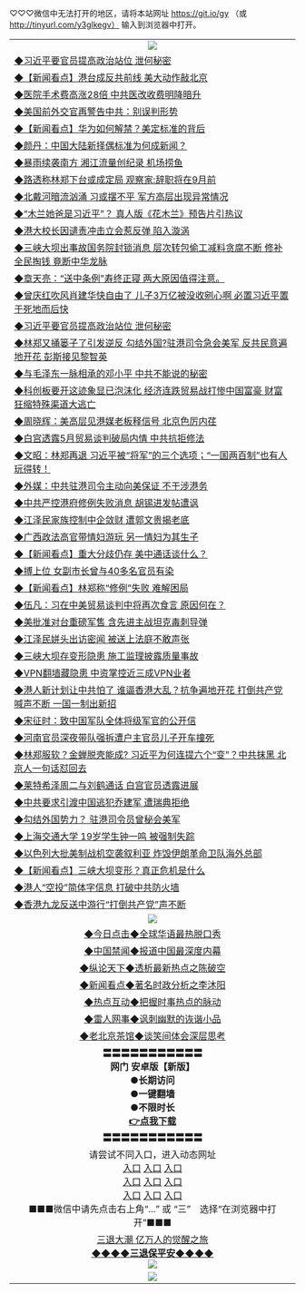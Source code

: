 
♡♡♡微信中无法打开的地区，请将本站网址 https://git.io/gy （或 http://tinyurl.com/y3glkegv） 输入到浏览器中打开。 

<table>
   <tr>
    <td align=center><img src="https://github.com/gyhhx/image-upload/blob/master/20190701.jpg" /></td>
  </tr>
   <tr>
<td align=left>
<a href="https://xvery.li/oo.aspx?name=c1050576&key=lvvdiyawanfwimxk&from=gy">◆习近平要官员提高政治站位 泄何秘密</a><br/></td>
  </tr>
  <tr>
<td align=left>
<a href="https://xvery.li/oo.aspx?name=c1050513&key=lvvdiyawanfwimxk&from=gy">◆【新闻看点】港台成反共前线 美大动作敲北京</a><br/></td>
 </tr>
  <tr>
<td align=left>
<a href="https://xvery.li/oo.aspx?name=c1050628&key=lvvdiyawanfwimxk&from=gy">◆医院手术费高涨28倍 中共医改收费明降暗升</a><br/></td>
 </tr>
   <tr>
<td align=left>
<a href="https://xvery.li/oo.aspx?name=c1050402&key=lvvdiyawanfwimxk&from=gy">◆美国前外交官再警告中共：别误判形势</a><br/></td>
   </tr> 
  <tr>
<td align=left>
<a href="https://xvery.li/oo.aspx?name=c1050514&key=lvvdiyawanfwimxk&from=gy">◆【新闻看点】华为如何解禁？美定标准的背后</a><br/></td>
  </tr> 
 <tr>
<td align=left>
<a href="https://xvery.li/oo.aspx?name=c1050549&key=lvvdiyawanfwimxk&from=gy">◆颜丹：中国大陆新择偶标准为何成新闻？</a><br/>
</td>
   </tr>
 <tr>
<td align=left>
<a href="https://xvery.li/oo.aspx?name=c1050547&key=lvvdiyawanfwimxk&from=gy">◆暴雨续袭南方 湘江流量创纪录 机场捞鱼</a><br/></td>
  </tr>
  <tr>
<td align=left>
<a href="https://xvery.li/oo.aspx?name=c1050601&key=lvvdiyawanfwimxk&from=gy">◆路透称林郑下台或成定局 观察家:辞职将在9月前</a><br/></td>
 </tr>
   <tr>
<td align=left>
<a href="https://xvery.li/oo.aspx?name=http://www.soundofhope.org/gb/2019/07/10/n3022693.html&key=lvvdiyawanfwimxk&from=gy">◆北戴河暗流汹涌 习或摆不平 军方高层出现异常情况</a><br/>
</td>
   </tr>
 <tr>
<td align=left>
<a href="https://xvery.li/oo.aspx?name=http://www.soundofhope.org/gb/2019/07/10/n3022108.html&key=lvvdiyawanfwimxk&from=gy">◆“木兰她爸是习近平”？ 真人版《花木兰》预告片引热议</a><br/></td>
  </tr>
  <tr>
<td align=left>
<a href="https://xvery.li/oo.aspx?name=http://www.epochtimes.com/gb/19/7/10/n11376812.htm&key=lvvdiyawanfwimxk&from=gy">◆港大校长因谴责冲击立会惹反弹 陷入漩涡</a><br/></td>
 </tr>
  <tr>
<td align=left>
<a href="https://xvery.li/oo.aspx?name=c1050471&key=lvvdiyawanfwimxk&from=gy">◆三峡大坝出事故国务院封锁消息 层次转包偷工减料贪腐不断 修补全民掏钱 竟断中华龙脉</a><br/></td>
 </tr>
   <tr>
<td align=left>
<a href="https://xvery.li/oo.aspx?name=c1050334&key=lvvdiyawanfwimxk&from=gy">◆章天亮：“送中条例”寿终正寝 两大原因值得注意。</a><br/></td>
   </tr> 
  <tr>
<td align=left>
<a href="https://xvery.li/oo.aspx?name=c1050480&key=lvvdiyawanfwimxk&from=gy">◆曾庆红吹风肖建华快自由了 儿子3万亿被没收剜心啊 必置习近平置于死地而后快</a><br/></td>
  </tr> 
 <tr>
<td align=left>
<a href="https://xvery.li/oo.aspx?name=c1050576&key=lvvdiyawanfwimxk&from=gy">◆习近平要官员提高政治站位 泄何秘密</a><br/>
</td>
   </tr>
 <tr>
<td align=left>
<a href="https://xvery.li/oo.aspx?name=c1050479&key=lvvdiyawanfwimxk&from=gy">◆林郑又捅篓子了引发逆反 勾结外国?驻港司令急会美军 反共民意遍地开花 彭斯接见黎智英</a><br/>
</td>
   </tr>
 <tr>
<td align=left>
<a href="https://xvery.li/oo.aspx?name=c1050442&key=lvvdiyawanfwimxk&from=gy">◆与毛泽东一脉相承的邓小平 中共不能说的秘密</a><br/></td>
  </tr>
  <tr>
<td align=left>
<a href="https://xvery.li/oo.aspx?name=c1050476&key=lvvdiyawanfwimxk&from=gy">◆科创板要开这迹象显已泡沫化 经济连跌贸易战打惨中国富豪 财富狂缩特殊渠道大逃亡</a><br/></td>
 </tr>
   <tr>
<td align=left>
<a href="https://xvery.li/oo.aspx?name=c1050592&key=lvvdiyawanfwimxk&from=gy">◆周晓辉：美高层见港媒老板释信号 北京色厉内荏</a><br/>
</td>
   </tr>
 <tr>
<td align=left>
<a href="https://xvery.li/oo.aspx?name=c1050611&key=lvvdiyawanfwimxk&from=gy">◆白宫透露5月贸易谈判破局内情 中共抗拒修法</a><br/>
</td>
</tr> 
<tr>
<td align=left>
<a href="https://xvery.li/oo.aspx?name=c1050644&key=lvvdiyawanfwimxk&from=gy">◆文昭：林郑再退 习近平被“将军”的三个选项；“一国两百制”也有人玩得转！</a><br/>
</td>       
</tr> 
   <tr>
<td align=left>
<a href="https://xvery.li/oo.aspx?name=c1050113&key=lvvdiyawanfwimxk&from=gy">◆外媒：中共驻港司令主动向美保证 不干涉港务</a><br/></td>
  </tr>
  <tr>
<td align=left>
<a href="https://xvery.li/oo.aspx?name=c1050254&key=lvvdiyawanfwimxk&from=gy">◆中共严控港府修例失败消息 胡锡进发帖遭讽</a><br/></td>
 </tr>
  <tr>
<td align=left>
<a href="https://xvery.li/oo.aspx?name=c1050069&key=lvvdiyawanfwimxk&from=gy">◆江泽民家族控制中企敛财 遭郭文贵揭老底</a><br/></td>
 </tr>
   <tr>
<td align=left>
<a href="https://xvery.li/oo.aspx?name=c1050186&key=lvvdiyawanfwimxk&from=gy">◆广西政法高官带情妇游玩 另一情妇为其生子</a><br/></td>
   </tr> 
  <tr>
<td align=left>
<a href="https://xvery.li/oo.aspx?name=c1050196&key=lvvdiyawanfwimxk&from=gy">◆【新闻看点】重大分歧仍存 美中通话谈什么？</a><br/></td>
  </tr> 
 <tr>
<td align=left>
<a href="https://xvery.li/oo.aspx?name=c1050135&key=lvvdiyawanfwimxk&from=gy">◆搏上位 女副市长曾与40多名官员有染</a><br/>
</td>
   </tr>
 <tr>
<td align=left>
<a href="https://xvery.li/oo.aspx?name=c1050144&key=lvvdiyawanfwimxk&from=gy">◆【新闻看点】林郑称“修例”失败 难解困局</a><br/></td>
  </tr>
  <tr>
<td align=left>
<a href="https://xvery.li/oo.aspx?name=c1050114&key=lvvdiyawanfwimxk&from=gy">◆伍凡：习在中美贸易谈判中将再次食言 原因何在？</a><br/></td>
 </tr>
   <tr>
<td align=left>
<a href="https://xvery.li/oo.aspx?name=https://www.ntdtv.com/gb/2019/07/09/a102618876.html&key=lvvdiyawanfwimxk&from=gy">◆美批准对台重磅军售 含先进主战坦克毒刺导弹</a><br/>
</td>
   </tr>
 <tr>
<td align=left>
<a href="https://xvery.li/oo.aspx?name=https://www.ntdtv.com/gb/2019/07/10/a102619083.html&key=lvvdiyawanfwimxk&from=gy">◆江泽民姘头出访密闻 被送上法庭不敢声张</a><br/></td>
  </tr>
  <tr>
<td align=left>
<a href="https://xvery.li/oo.aspx?name=c1050174&key=lvvdiyawanfwimxk&from=gy">◆三峡大坝存变形隐患 施工监理披露质量事故</a><br/></td>
 </tr>
  <tr>
<td align=left>
<a href="https://xvery.li/oo.aspx?name=c1050185&key=lvvdiyawanfwimxk&from=gy">◆VPN翻墙藏隐患 中资掌控近三成VPN业者</a><br/></td>
 </tr>
   <tr>
<td align=left>
<a href="https://xvery.li/oo.aspx?name=c1050115&key=lvvdiyawanfwimxk&from=gy">◆港人新计划让中共怕了 谁逼香港大乱？抗争遍地开花 打倒共产党喊声不断 一国一制出新招</a><br/></td>
   </tr> 
  <tr>
<td align=left>
<a href="https://xvery.li/oo.aspx?name=c1050136&key=lvvdiyawanfwimxk&from=gy">◆宋征时：致中国军队全体将级军官的公开信</a><br/></td>
  </tr> 
 <tr>
<td align=left>
<a href="https://xvery.li/oo.aspx?name=c1050215&key=lvvdiyawanfwimxk&from=gy">◆河南官员深夜带队强拆遭户主官员儿子开车撞死</a><br/>
</td>
   </tr>
 <tr>
<td align=left>
<a href="https://xvery.li/oo.aspx?name=c1050076&key=lvvdiyawanfwimxk&from=gy">◆林郑服软？金蝉脱壳能成? 习近平为何连提六个“变”？中共抹黑 北京人一句话怼回去</a><br/>
</td>
   </tr>
 <tr>
<td align=left>
<a href="https://xvery.li/oo.aspx?name=c1050225&key=lvvdiyawanfwimxk&from=gy">◆莱特希泽周二与刘鹤通话 白宫官员透露进展</a><br/></td>
  </tr>
  <tr>
<td align=left>
<a href="https://xvery.li/oo.aspx?name=c1050228&key=lvvdiyawanfwimxk&from=gy">◆中共要求引渡中国逃犯乔建军 遭瑞典拒绝</a><br/></td>
 </tr>
   <tr>
<td align=left>
<a href="https://xvery.li/oo.aspx?name=c1050210&key=lvvdiyawanfwimxk&from=gy">◆勾结外国势力？ 驻港司令员曾秘会美军</a><br/>
</td>
   </tr>
 <tr>
<td align=left>
<a href="https://xvery.li/oo.aspx?name=c1050126&key=lvvdiyawanfwimxk&from=gy">◆上海交通大学 19岁学生钟一鸣 被强制失踪</a><br/>
</td>
</tr> 
<tr>
<td align=left>
<a href="https://xvery.li/oo.aspx?name=c1050324&key=lvvdiyawanfwimxk&from=gy">◆以色列大批美制战机空袭叙利亚 炸毁伊朗革命卫队海外总部</a><br/>
</td>       
</tr> 
   <tr>
<td align=left>
<a href="https://xvery.li/oo.aspx?name=c1049809&key=lvvdiyawanfwimxk&from=gy">◆【新闻看点】三峡大坝变形？真正危机是什么</a><br/></td>
  </tr>
  <tr>
<td align=left>
<a href="https://xvery.li/oo.aspx?name=c1049779&key=lvvdiyawanfwimxk&from=gy">◆港人“空投”简体字信息 打破中共防火墙</a><br/></td>
 </tr>
  <tr>
<td align=left>
<a href="https://xvery.li/oo.aspx?name=c1049789&key=lvvdiyawanfwimxk&from=gy">◆香港九龙反送中游行“打倒共产党”声不断</a><br/></td>
 </tr>
   <tr>
    <td align=center><img src="https://github.com/gyhhx/image-upload/blob/master/%E7%BD%91%E9%97%A8%E6%96%B0%E9%97%BB1.jpg" /></td>
  </tr>
   <tr>
   <td align=center> 
<a href="https://xvery.li/oo.aspx?name=c816850&key=lvvdiyawanfwimxk&from=gy&tag=9877">◆今日点击◆全球华语最热脱口秀</a><br/>
    </td>
  </tr>
  <tr>
  <td align=center>
<a href="https://xvery.li/oo.aspx?name=c816860&key=lvvdiyawanfwimxk&from=gy&tag=99733110">◆中国禁闻◆报道中国最深度内幕</a><br/>
   </tr>
  <tr>
     <td align=center>
<a href="https://xvery.li/oo.aspx?name=c816855&key=lvvdiyawanfwimxk&from=gy&tag=997110">◆纵论天下◆透析最新热点之陈破空</a><br/>
   </tr>
   <tr>
      <td align=center>
<a href="https://xvery.li/oo.aspx?name=c838308&key=lvvdiyawanfwimxk&from=gy&tag=9973110">◆新闻看点◆著名时政分析之李沐阳</a><br/>
   </tr>
   <tr>
     <td align=center>
<a href="https://xvery.li/oo.aspx?name=c816852&key=lvvdiyawanfwimxk&from=gy&tag=9733110">◆热点互动◆把握时事热点的脉动</a><br/>
   </tr>
   <tr>
      <td align=center>
<a href="https://xvery.li/oo.aspx?name=c816694&key=lvvdiyawanfwimxk&from=gy&tag=93310">◆雷人网事◆讽刺幽默的诙谐小品</a><br/>
   </tr>
   <tr>
    <td align=center>
<a href="https://xvery.li/oo.aspx?name=c816650&key=lvvdiyawanfwimxk&from=gy&tag=9973110">◆老北京茶馆◆谈笑间体会深层思考</a><br/>
   </tr>
  <tr>
    <td align=center>
 <b>〓〓〓〓〓〓〓〓〓〓〓<br/>网门 安卓版【新版】<br/> ●长期访问<br/> ●一键翻墙<br/>  ●不限时长<br/> 
 <a href="https://share.weiyun.com/5SF1Y29">👉<b>点我下载</a><br/>〓〓〓〓〓〓〓〓〓〓〓<br/>
    </td>
    </tr>
   <tr>
    <td align=center>请尝试不同入口，进入动态网址<br/>
      <a href="https://s3.us-east-2.amazonaws.com/ogateo/show.htm">入口</a>
      <a href="https://s3.ca-central-1.amazonaws.com/ogatec/show.htm">入口</a>
      <a href="https://s3.ap-southeast-2.amazonaws.com/ogatey/show.htm">入口</a><br/>
      <a href="https://s3.ap-northeast-2.amazonaws.com/ogates/show.htm">入口</a>
      <a href="https://s3.eu-central-1.amazonaws.com/ogatef/show.htm">入口</a>
      <a href="https://s3.ap-south-1.amazonaws.com/ogatem/show.htm">入口</a><br/>
      <a href="https://s3-us-west-1.amazonaws.com/ogaten/show.htm">入口</a>
      <a href="https://s3.eu-west-2.amazonaws.com/ogatel/show.htm">入口</a>
      <a href="https://s3.ap-northeast-1.amazonaws.com/ogatet/show.htm">入口</a><br/>
      ■■■微信中请先点击右上角“...” 或 “三”　选择“在浏览器中打开”■■■<b><br/>
    </td>
  </tr>
  <tr>  
  <td align=center>
  <a href="http://ctbtfdoocixoa.global.ssl.fastly.net/oo.aspx?name=c894205&key=ofejcfaxcltk&from=gy&tag=9973110">三退大潮 亿万人的觉醒之旅</a><br/>
      <a href="http://ctbtfdoocixoa.global.ssl.fastly.net/oo.aspx?name=ogQuit.aspx&key=ofejcfaxcltk&from=gy"><b>◆◆◆◆三退保平安◆◆◆◆<br/></a>
      <img src="https://github.com/gyhhx/image-upload/blob/master/3t.jpg" /><br/>
      </td>
  </tr>
   <tr>
    <td align=center><img src="https://raw.githubusercontent.com/oGate2/Up/master/oGate_640.jpg"/></td>
  </tr>
</table>

